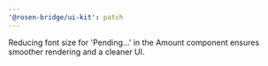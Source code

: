 ```yaml
---
'@rosen-bridge/ui-kit': patch
---
```


Reducing font size for 'Pending...' in the Amount component ensures smoother rendering and a cleaner UI.
